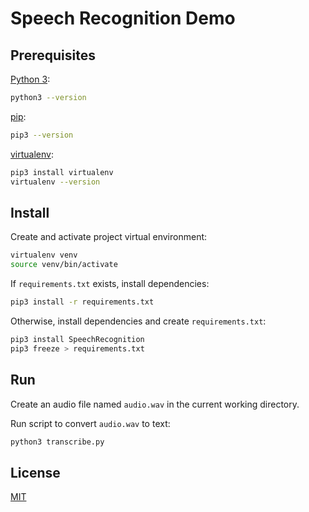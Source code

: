 # Speech Recognition Demo

## Prerequisites

[Python 3](https://www.python.org/):

```sh
python3 --version
```

[pip](https://pypi.org/project/pip/):

```sh
pip3 --version
```

[virtualenv](https://docs.python-guide.org/dev/virtualenvs/):

```sh
pip3 install virtualenv
virtualenv --version
```

## Install

Create and activate project virtual environment:

```sh
virtualenv venv
source venv/bin/activate
```

If `requirements.txt` exists, install dependencies:

```sh
pip3 install -r requirements.txt
```

Otherwise, install dependencies and create `requirements.txt`:

```sh
pip3 install SpeechRecognition
pip3 freeze > requirements.txt
```

## Run

Create an audio file named `audio.wav` in the current working directory.

Run script to convert `audio.wav` to text:

```sh
python3 transcribe.py
```

## License

[MIT](LICENSE)
